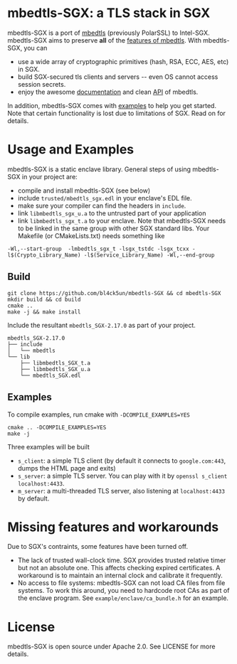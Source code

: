 # mbedtls-SGX: a TLS stack in SGX

mbedtls-SGX is a port of [mbedtls](https://github.com/ARMmbed/mbedtls) (previously PolarSSL) to Intel-SGX. mbedtls-SGX aims to preserve **all** of the [features of mbedtls](https://tls.mbed.org/core-features). With mbedtls-SGX, you can

- use a wide array of cryptographic primitives (hash, RSA, ECC, AES, etc) in SGX.
- build SGX-secured tls clients and servers -- even OS cannot access session secrets.
- enjoy the awesome [documentation](https://tls.mbed.org/kb) and clean [API](https://tls.mbed.org/api/) of mbedtls.

In addition, mbedtls-SGX comes with [examples](https://github.com/bl4ck5un/mbedtls-SGX/tree/master/example) to help you get started. Note that certain functionality is lost due to limitations of SGX. Read on for details.

# Usage and Examples

mbedtls-SGX is a static enclave library. General steps of using mbedtls-SGX in your project are:

- compile and install mbedtls-SGX (see below)
- include `trusted/mbedtls_sgx.edl` in your enclave's EDL file.
- make sure your compiler can find the headers in `include`.
- link `libmbedtls_sgx_u.a` to the untrusted part of your application
- link `libmbedtls_sgx_t.a` to your enclave. Note that mbedtls-SGX needs to be linked in the same group with other SGX standard libs. Your Makefile (or CMakeLists.txt) needs something like

```
-Wl,--start-group  -lmbedtls_sgx_t -lsgx_tstdc -lsgx_tcxx -l$(Crypto_Library_Name) -l$(Service_Library_Name) -Wl,--end-group
```

## Build

```
git clone https://github.com/bl4ck5un/mbedtls-SGX && cd mbedtls-SGX
mkdir build && cd build
cmake ..
make -j && make install
```

Include the resultant `mbedtls_SGX-2.17.0` as part of your project.

```
mbedtls_SGX-2.17.0
├── include
│   └── mbedtls
└── lib
    ├── libmbedtls_SGX_t.a
    ├── libmbedtls_SGX_u.a
    └── mbedtls_SGX.edl

```

## Examples

To compile examples, run cmake with `-DCOMPILE_EXAMPLES=YES`

```
cmake .. -DCOMPILE_EXAMPLES=YES
make -j
```

Three examples will be built

- `s_client`: a simple TLS client (by default it connects to `google.com:443`, dumps the HTML page and exits)
- `s_server`: a simple TLS server. You can play with it by `openssl s_client localhost:4433`.
- `m_server`: a multi-threaded TLS server, also listening at `localhost:4433` by default.

# Missing features and workarounds

Due to SGX's contraints, some features have been turned off.

- The lack of trusted wall-clock time. SGX provides trusted relative timer but not an absolute one. This affects checking expired certificates. A workaround is to maintain an internal clock and calibrate it frequently.
- No access to file systems: mbedtls-SGX can not load CA files from file systems. To work this around, you need to hardcode root CAs as part of the enclave program. See `example/enclave/ca_bundle.h` for an example.

# License

mbedtls-SGX is open source under Apache 2.0. See LICENSE for more details.
